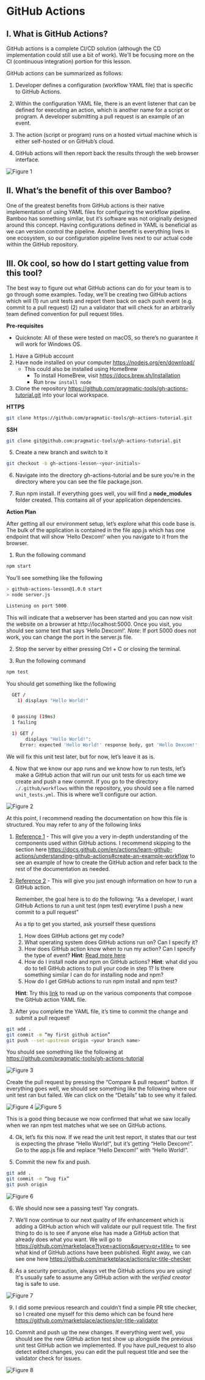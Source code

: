 # GitHub Actions

## I. What is GitHub Actions?

GitHub actions is a complete CI/CD solution (although the CD implementation could still use a bit of work). We’ll be focusing more on the CI (continuous integration) portion for this lesson.

GitHub actions can be summarized as follows:

1. Developer defines a configuration (workflow YAML file) that is specific to GitHub Actions.

2. Within the configuration YAML file, there is an event listener that can be defined for executing an action, which is another name for a script or program. A developer submitting a pull request is an example of an event.

3. The action (script or program) runs on a hosted virtual machine which is either self-hosted or on GitHub’s cloud.

4. GitHub actions will then report back the results through the web browser interface.

![Figure 1](/docs/figure1.png "Figure 1")

## II. What’s the benefit of this over Bamboo?

One of the greatest benefits from GitHub actions is their native implementation of using YAML files for configuring the workflow pipeline. Bamboo has something similar, but it’s software was not originally designed around this concept. Having configurations defined in YAML is beneficial as we can version control the pipeline. Another benefit is everything lives in one ecosystem, so our configuration pipeline lives next to our actual code within the GitHub repository.

## III. Ok cool, so how do I start getting value from this tool?

The best way to figure out what GitHub actions can do for your team is to go through some examples. Today, we’ll be creating two GitHub actions which will (1) run unit tests and report them back on each push event (e.g. commit to a pull request) (2) run a validator that will check for an arbitrarily team defined convention for pull request titles.

__Pre-requisites__
* Quicknote: All of these were tested on macOS, so there’s no guarantee it will work for Windows OS.

1. Have a GitHub account
2. Have node installed on your computer https://nodejs.org/en/download/
    - This could also be installed using HomeBrew
        - To install HomeBrew, visit https://docs.brew.sh/Installation
        - Run `brew install node`
4. Clone the repository https://github.com/pragmatic-tools/gh-actions-tutorial.git into your local workspace. 

__HTTPS__
```bash
git clone https://github.com/pragmatic-tools/gh-actions-tutorial.git
```
__SSH__
```bash
git clone git@github.com:pragmatic-tools/gh-actions-tutorial.git
```

5. Create a new branch and switch to it

```bash
git checkout -b gh-actions-lesson-<your-initials>
```

6. Navigate into the directory gh-actions-tutorial and be sure you’re in the directory where you can see the file package.json.

7. Run npm install. If everything goes well, you will find a **node_modules** folder created. This contains all of your application dependencies.

__Action Plan__

After getting all our environment setup, let’s explore what this code base is. The bulk of the application is contained in the file app.js which has one endpoint that will show ‘Hello Dexcom!’ when you navigate to it from the browser.

1. Run the following command
```bash
npm start
```

You’ll see something like the following
```bash
> github-actions-lesson@1.0.0 start
> node server.js

Listening on port 5000 
```

This will indicate that a webserver has been started and you can now visit the website on a browser at http://localhost:5000. Once you visit, you should see some text that says ‘Hello Dexcom!’. *Note*: If port 5000 does not work, you can change the port in the server.js file.

2. Stop the server by either pressing Ctrl + C or closing the terminal.

3. Run the following command
```bash
npm test
```

You should get something like the following
```bash
  GET /
    1) displays "Hello World!"


  0 passing (19ms)
  1 failing

  1) GET /
       displays "Hello World!":
     Error: expected 'Hello World!' response body, got 'Hello Dexcom!'
```

We will fix this unit test later, but for now, let’s leave it as is.

4. Now that we know our app runs and we know how to run tests, let’s make a GitHub action that will run our unit tests for us each time we create and push a new commit. If you go to the directory `./.github/workflows` within the repository, you should see a file named `unit_tests.yml`. This is where we’ll configure our action.

![Figure 2](/docs/figure2.png "Figure 2")

At this point, I recommend reading the documentation on how this file is structured. You may refer to any of the following links

1. [Reference 1](https://docs.github.com/en/actions/learn-github-actions/understanding-github-actions#overview) - This will give you a very in-depth understanding of the components used within GitHub actions. I recommend skipping to the section here https://docs.github.com/en/actions/learn-github-actions/understanding-github-actions#create-an-example-workflow to see an example of how to create the GitHub action and refer back to the rest of the documentation as needed.

2. [Reference 2](https://docs.github.com/en/actions/quickstart) - This will give you just enough information on how to run a GitHub action. 

    Remember, the goal here is to do the following:
    “As a developer, I want GitHub Actions to run a unit test (npm test) everytime I push a new commit to a pull request”

    As a tip to get you started, ask yourself these questions
    1. How does GitHub actions get my code?
    2. What operating system does GitHub actions run on? Can I specify it?
    3. How does GitHub action know when to run my action? Can I specify the type of event? **Hint**: [Read more here](https://docs.github.com/en/actions/using-workflows/events-that-trigger-workflows)
    4. How do I install node and npm on GitHub actions? **Hint**: what did you do to tell GitHub actions to pull your code in step 1? Is there something similar I can do for installing node and npm? 
    5. How do I get GitHub actions to run npm install and npm test?


    **Hint**: Try this [link](https://docs.github.com/en/actions/learn-github-actions/understanding-github-actions#understanding-the-workflow-file) to read up on the various components that compose the GitHub action YAML file.

3. After you complete the YAML file, it’s time to commit the change and submit a pull request!

```bash
git add .
git commit -m “my first github action”
git push --set-upstream origin <your branch name>
```

You should see something like the following at 
https://github.com/pragmatic-tools/gh-actions-tutorial

![Figure 3](/docs/figure3.png "Figure 3")

Create the pull request by pressing the “Compare & pull request” button. If everything goes well, we should see something like the following where our unit test ran but failed. We can click on the “Details” tab to see why it failed.

![Figure 4](/docs/figure4.png "Figure 4")
![Figure 5](/docs/figure5.png "Figure 5")

This is a good thing because we now confirmed that what we saw locally when we ran npm test matches what we see on GitHub actions.

4. Ok, let’s fix this now. If we read the unit test report, it states that our test is expecting the phrase “Hello World!”, but it’s getting “Hello Dexcom!”. Go to the app.js file and replace “Hello Dexcom!” with “Hello World!”.

5. Commit the new fix and push.

```bash
git add .
git commit -m “bug fix”
git push origin
```

![Figure 6](/docs/figure6.png "Figure 6")

6. We should now see a passing test! Yay congrats.

7. We’ll now continue to our next quality of life enhancement which is adding a GitHub action which will validate our pull request title. The first thing to do is to see if anyone else has made a GitHub action that already does what you want. We will go to https://github.com/marketplace?type=actions&query=pr+title+ to see what kind of GitHub actions have been published. Right away, we can see one here https://github.com/marketplace/actions/pr-title-checker 

8. As a security percaution, always vet the GitHub actions you are using! It's usually safe to assume any GitHub action with the *verified creator* tag is safe to use. 

![Figure 7](/docs/figure7.png "Figure 7")

9. I did some previous research and couldn’t find a simple PR title checker, so I created one myself for this demo which can be found here https://github.com/marketplace/actions/pr-title-validator 

10. Commit and push up the new changes. If everything went well, you should see the new GitHub action test show up alongside the previous unit test GitHub action we implemented. If you have pull_request to also detect edited changes, you can edit the pull request title and see the validator check for issues.

![Figure 8](/docs/figure8.png "Figure 8")


